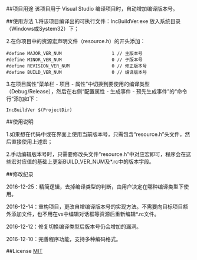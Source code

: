 ##项目用途
该项目用于 Visual Studio 编译项目时，自动增加编译版本号。
 
##使用方法
1.将该项目编译出的可执行文件：IncBuildVer.exe 放入系统目录（Windows或System32）下；

2.在你项目中的资源宏声明文件（resource.h）的开头添加：

    #define MAJOR_VER_NUM					1 // 主版本号
	#define MINOR_VER_NUM					0 // 子版本号
	#define REVISION_VER_NUM				0 // 修正版本号
	#define BUILD_VER_NUM					0 // 编译版本号

3.在项目属性“菜单栏 - 项目 - 属性”中切换到要使用的编译类型（Debug/Release），然后在右侧“配置属性 - 生成事件 - 预先生成事件”的“命令行”添加如下：

    IncBuildVer $(ProjectDir)
    
##使用说明

1.如果想在代码中或在界面上使用当前版本号，只需包含“resource.h”头文件，然后直接使用上述宏；

2.手动编辑版本号时，只需要修改头文件“resource.h”中对应宏即可，程序会在这些宏对应值的基础上更新BUILD_VER_NUM及*.rc中的版本字段。

##修改纪录

2016-12-25：精简逻辑，去掉编译类型的判断，由用户决定在哪种编译类型下使用。

2016-12-14：重构项目，更改自增编译版本号的实现方法。不需要向目标项目额外添加文件，也不用在vs中编辑对话框等资源后重新编辑*.rc文件。

2016-12-12：修复切换编译类型后版本号仍会增加的漏洞。

2016-12-10：完善程序功能，支持多种编码格式。

##License
[MIT](https://github.com/songbaoming/IncBuildVer/blob/master/LICENSE)

